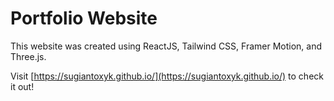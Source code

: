 # Portfolio Website

This website was created using ReactJS, Tailwind CSS, Framer Motion, and Three.js.

Visit [https://sugiantoxyk.github.io/](https://sugiantoxyk.github.io/) to check it out!
